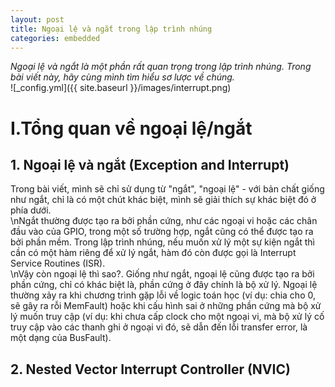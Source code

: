 ```yaml
---
layout: post
title: Ngoại lệ và ngắt trong lập trình nhúng
categories: embedded
---
```


*Ngoại lệ và ngắt là một phần rất quan trọng trong lập trình nhúng. Trong bài viết này, hãy cùng mình tìm hiểu sơ lược về chúng.*  
![_config.yml]({{ site.baseurl }}/images/interrupt.png)
# I.Tổng quan về ngoại lệ/ngắt
## 1. Ngoại lệ và ngắt (Exception and Interrupt)
Trong bài viết, mình sẽ chỉ sử dụng từ "ngắt", "ngoại lệ" - với bản chất giống như ngắt, chỉ là có một chút khác biệt, mình sẽ giải thích sự khác biệt đó ở phía dưới.  
\nNgắt thường được tạo ra bởi phần cứng, như các ngoại vi hoặc các chân đầu vào của GPIO, trong một số trường hợp, ngắt cũng có thể được tạo ra bởi phần mềm. Trong lập trình nhúng, nếu muốn xử lý một sự kiện ngắt thì cần có một hàm riêng để xử lý ngắt, hàm đó còn được gọi là Interrupt Service Routines (ISR).  
\nVậy còn ngoại lệ thì sao?. Giống như ngắt, ngoại lệ cũng được tạo ra bởi phần cứng, chỉ có khác biệt là, phần cứng ở đây chính là bộ xử lý. Ngoại lệ thường xảy ra khi chương trình gặp lỗi về logic toán học (ví dụ: chia cho 0, sẽ gây ra rỗi MemFault) hoặc khi cấu hình sai ở những phần cứng mà bộ xử lý muốn truy cập (ví dụ: khi chưa cấp clock cho một ngoại vi, mà bộ xử lý cố truy cập vào các thanh ghi ở ngoại vi đó, sẽ dẫn đến lỗi transfer error, là một dạng của BusFault).
## 2. Nested Vector Interrupt Controller (NVIC)



